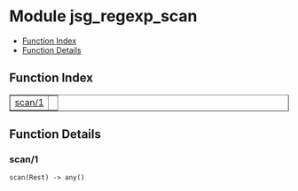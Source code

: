 

# Module jsg_regexp_scan #
* [Function Index](#index)
* [Function Details](#functions)

<a name="index"></a>

## Function Index ##


<table width="100%" border="1" cellspacing="0" cellpadding="2" summary="function index"><tr><td valign="top"><a href="#scan-1">scan/1</a></td><td></td></tr></table>


<a name="functions"></a>

## Function Details ##

<a name="scan-1"></a>

### scan/1 ###

`scan(Rest) -> any()`


